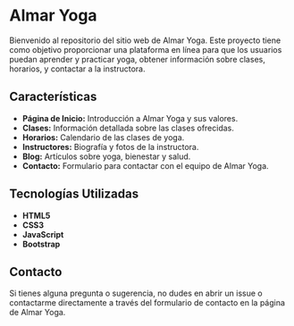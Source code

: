 

# Almar Yoga

Bienvenido al repositorio del sitio web de Almar Yoga. Este proyecto tiene como objetivo proporcionar una plataforma en línea para que los usuarios puedan aprender y practicar yoga, obtener información sobre clases, horarios, y contactar a la instructora.

## Características

- **Página de Inicio:** Introducción a Almar Yoga y sus valores.
- **Clases:** Información detallada sobre las clases ofrecidas.
- **Horarios:** Calendario de las clases de yoga.
- **Instructores:** Biografía y fotos de la instructora.
- **Blog:** Artículos sobre yoga, bienestar y salud.
- **Contacto:** Formulario para contactar con el equipo de Almar Yoga.

## Tecnologías Utilizadas
- **HTML5**
- **CSS3**
- **JavaScript**
- **Bootstrap**

## Contacto

Si tienes alguna pregunta o sugerencia, no dudes en abrir un issue o contactarme directamente a través del formulario de contacto en la página de Almar Yoga.


